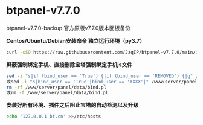 # btpanel-v7.7.0
btpanel-v7.7.0-backup  官方原版v7.7.0版本面板备份

**Centos/Ubuntu/Debian安装命令 独立运行环境（py3.7）**
```Bash
curl -sSO https://raw.githubusercontent.com/JzqIP/btpanel-v7.7.0/main/install/install_panel.sh && bash install_panel.sh
```

**屏蔽强制绑定手机、直接删除宝塔强制绑定手机js文件**
```Bash
sed -i "s|if (bind_user == 'True') {|if (bind_user == 'REMOVED') {|g" /www/server/panel/BTPanel/static/js/index.js
或sed -i "s|bind_user == 'True'|bind_user == 'XXXX'|" /www/server/panel/BTPanel/static/js/index.js
rm -rf /www/server/panel/data/bind.pl
或rm -f /www/server/panel/data/bind.pl
```

**安装好所有环境、插件之后阻止宝塔的自动检测以及升级**
```Bash
echo '127.0.0.1 bt.cn' >>/etc/hosts
```
